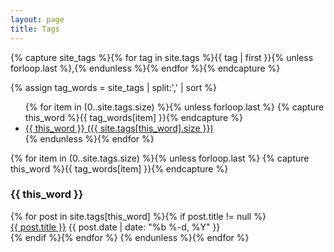 ```yaml
---
layout: page
title: Tags
---
```


[//]: # (Get the tag name for every tag on the site and set them to the site_tags variable.)
{% capture site_tags %}{% for tag in site.tags %}{{ tag | first }}{% unless forloop.last %},{% endunless %}{% endfor %}{% endcapture %}

[//]: # (tag_words is a sorted array of the tag names.)
{% assign tag_words = site_tags | split:',' | sort %}

[//]: # (Build the Page)

[//]: # (List of all tags)
<section class="tags">
  <ul>
    {% for item in (0..site.tags.size) %}{% unless forloop.last %}
      {% capture this_word %}{{ tag_words[item] }}{% endcapture %}
      <li>
        <a href="#{{ this_word | cgi_escape }}" class="tag">{{ this_word }}
          <span>({{ site.tags[this_word].size }})</span>
        </a>
      </li>
    {% endunless %}{% endfor %}
  </ul>
</section>

[//]: # (Posts by tags)
<section class="tags">
  {% for item in (0..site.tags.size) %}{% unless forloop.last %}
    {% capture this_word %}{{ tag_words[item] }}{% endcapture %}
    <h3 id="{{ this_word | cgi_escape }}">{{ this_word }}</h3>
    {% for post in site.tags[this_word] %}{% if post.title != null %}
      <div class="row">
        <span>
          <a href="{{ post.url }}">{{ post.title }}</a>
        </span>
        <span class="archive-date">
          {{ post.date | date: "%b %-d, %Y" }}
        </span>
      </div>
    {% endif %}{% endfor %}
  {% endunless %}{% endfor %}
</section>